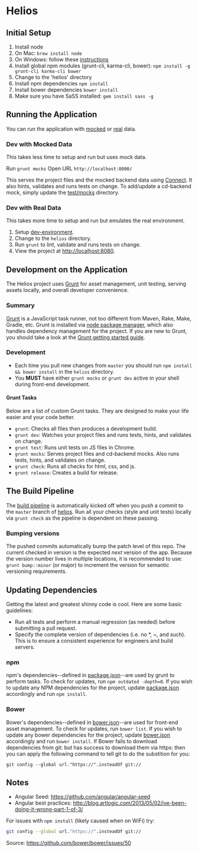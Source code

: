 Helios
=========

Initial Setup
-------------
1. Install node
 1. On Mac: `brew install node`
 1. On Windows: follow these [instructions](https://nodejs.org/en/)
1. Install global npm modules (grunt-cli, karma-cli, bower): `npm install -g grunt-cli karma-cli bower`
1. Change to the 'helios' directory
1. Install npm dependencies `npm install`
1. Install bower dependencies `bower install`
1. Make sure you have SaSS installed: `gem install sass -g`

Running the Application
-----------------------
You can run the application with [mocked](#dev-with-mocked-data) or [real](#dev-with-real-data) data.

### Dev with Mocked Data
This takes less time to setup and run but uses mock data.

Run `grunt mocks`
Open URL `http://localhost:8000/`

This serves the project files and the mocked backend data using [Connect](http://www.senchalabs.org/connect/).
It also hints, validates and runs tests on change.
To add/update a cd-backend mock, simply update the [test/mocks](./test/mocks) directory.

### Dev with Real Data
This takes more time to setup and run but emulates the real environment.

1. Setup [dev-environment](https://github.com/Accordance/dev-environment.git).
1. Change to the `helios` directory.
1. Run `grunt` to lint, validate and runs tests on change.
1. View the project at [http://localhost:8080](http://localhost:8080).

Development on the Application
------------------------------
The Helios project uses [Grunt](http://gruntjs.com) for asset management, unit testing, serving assets locally, and overall developer convenience.

### Summary
[Grunt](http://gruntjs.com) is a JavaScript task runner, not too different from Maven, Rake, Make, Gradle, etc.
Grunt is installed via [node package manager](https://www.npmjs.org/), which also handles dependency management for the project.
If you are new to Grunt, you should take a look at the [Grunt getting started guide](http://gruntjs.com/getting-started).

### Development
- Each time you pull new changes from `master` you should run `npm install && bower install` in the `helios` directory.
- You **MUST** have either `grunt mocks` or `grunt dev` active in your shell during front-end development.

#### Grunt Tasks
Below are a list of custom Grunt tasks. They are designed to make your life easier and your code better.

- `grunt`: Checks all files then produces a development build.
- `grunt dev`: Watches your project files and runs tests, hints, and validates on change.
- `grunt test`: Runs unit tests on JS files in Chrome.
- `grunt mocks`: Serves project files and cd-backend mocks. Also runs tests, hints, and validates on change.
- `grunt check`: Runs all checks for html, css, and js.
- `grunt release`: Creates a build for release.

The Build Pipeline
------------------
The [build pipeline](https://travis-ci.com/) is automatically kicked off when you
push a commit to the `master` branch of [helios](https://github.com/Accordance/helios).
Run all your checks (style and unit tests) locally via `grunt check` as the pipeline is dependent on these passing.

### Bumping versions
The pushed commits automatically bump the patch level of this repo.
The current checked in version is the expected *next* version of the app.
Because the version number lives in multiple locations, it is recommended to use:
`grunt bump::minor`
(or major) to increment the version for semantic versioning requirements.

Updating Dependencies
---------------------
Getting the latest and greatest shinny code is cool.
Here are some basic guidelines:

- Run all tests and perform a manual regression (as needed) before submitting a pull request.
- Specify the complete version of dependencies (i.e. no *, ~, and such).
This is to ensure a consistent experience for engineers and build servers.

### npm
npm's dependencies--defined in [package.json](./package.json)--are used by grunt to perform tasks.
To check for updates, run `npm outdated -depth=0`.
If you wish to update any NPM dependencies for the project, update [package.json](./package.json) accordingly and run `npm install`.

### Bower
Bower's dependencies--defined in [bower.json](./bower.json)--are used for front-end asset management.
To check for updates, run `bower list`.
If you wish to update any bower dependencies for the project, update [bower.json](./bower.json) accordingly and run `bower install`.
If Bower fails to download dependencies from git: but has success to download them via https: then you can apply the following command to tell git to do the substition for you:
```
git config --global url."https://".insteadOf git://
```

Notes
-----
* Angular Seed: https://github.com/angular/angular-seed
* Angular best practices: http://blog.artlogic.com/2013/05/02/ive-been-doing-it-wrong-part-1-of-3/

For issues with `npm install` (likely caused when on WiFi) try:
```bash
git config --global url."https://".insteadOf git://
```
Source: https://github.com/bower/bower/issues/50
